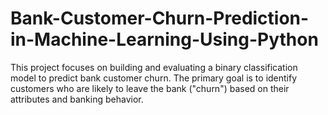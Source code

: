 # Bank-Customer-Churn-Prediction-in-Machine-Learning-Using-Python
This project focuses on building and evaluating a binary classification model to predict bank customer churn. The primary goal is to identify customers who are likely to leave the bank ("churn") based on their attributes and banking behavior.
